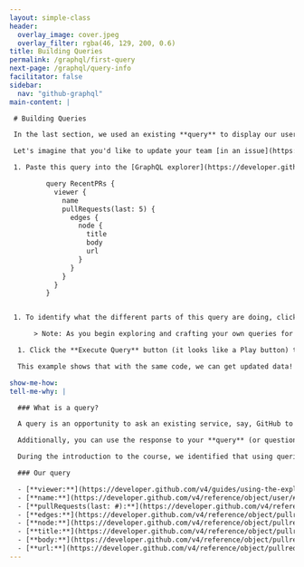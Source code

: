 ```yaml
---
layout: simple-class
header:
  overlay_image: cover.jpeg
  overlay_filter: rgba(46, 129, 200, 0.6)
title: Building Queries
permalink: /graphql/first-query
next-page: /graphql/query-info
facilitator: false
sidebar:
  nav: "github-graphql"
main-content: |

 # Building Queries

 In the last section, we used an existing **query** to display our username in the Results pane. If you participated in the extra `avatarUrl` exercise, your query also provided a link to your GitHub avatar. To learn more about what a query is, click "Tell me why" under this next exercise.

 Let's imagine that you'd like to update your team [in an issue](https://guides.github.com/features/issues/) about some of your recent work. You could use a GraphQL query to find out what pull requests you've most recently contributed to.

 1. Paste this query into the [GraphQL explorer](https://developer.github.com/v4/explorer/).

         query RecentPRs {
           viewer {
             name
             pullRequests(last: 5) {
               edges {
                 node {
                   title
                   body
                   url
                 }
               }
             }
           }
         }


 1. To identify what the different parts of this query are doing, click "Tell me why" below. We could easily change this query to ask for different information. If you'd like, feel free to do that in your own query!

      > Note: As you begin exploring and crafting your own queries for your unique projects, you can click the "< Docs" button located above the right pane to get a definition of different query objects or look for query objects that will perform the task you are attempting.

  1. Click the **Execute Query** button (it looks like a Play button) to run the query that is in the left pane and display the results in the right pane.

  This example shows that with the same code, we can get updated data! Any time you have to manually search for information, try to find out if and how you could use an API to do it for you.

show-me-how:
tell-me-why: |

  ### What is a query?

  A query is an opportunity to ask an existing service, say, GitHub to provide specific information based on the context of your question. Our last "username and avatar exercise" would be similar to asking someone their name and asking for a picture, except with a **query** we can ask GitHub to get the information from _hundreds_ (or _thousands_, or even _millions_) users, repositories, issues, commits, and pull requests.

  Additionally, you can use the response to your **query** (or question) to dynamically update and potentially alter the way your content looks.

  During the introduction to the course, we identified that using queries and API would allow you to automatically get consistently updated information and use it to power your application or website. As an example, if you wanted to list the latest commits made across GitHub manually, you would need to do a lot of searching and manually update your application. More importantly, in the time it took your to make your changes, the data might be obsolete. Using queries and APIs, we can automatically gather the latest data, display it, and schedule when that data needs to be updated.

  ### Our query

  - [**viewer:**](https://developer.github.com/v4/guides/using-the-explorer/) Who is currently viewing this information (you!)
  - [**name:**](https://developer.github.com/v4/reference/object/user/#fields) The name of the viewer.
  - [**pullRequests(last: #):**](https://developer.github.com/v4/reference/object/user/#fields) The last (most recent) pull requests that are relevant to that viewer. The `#` sign can be used to limit the number of pull requests you want returned.
  - [**edges:**](https://developer.github.com/v4/reference/object/pullrequestedge/) An edge in a connection.
  - [**node:**](https://developer.github.com/v4/reference/object/pullrequest/) The item at the end of an edge.
  - [**title:**](https://developer.github.com/v4/reference/object/pullrequest/) The title of the Pull Request.
  - [**body:**](https://developer.github.com/v4/reference/object/pullrequest/) The text found in the first comment of the Pull Request.
  - [**url:**](https://developer.github.com/v4/reference/object/pullrequest/) The URL to the specific Pull Request.
---
```

